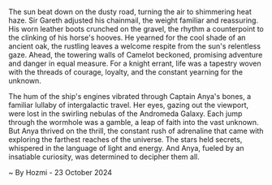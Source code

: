 
The sun beat down on the dusty road, turning the air to shimmering heat haze.  Sir Gareth adjusted his chainmail, the weight familiar and reassuring.  His worn leather boots crunched on the gravel, the rhythm a counterpoint to the clinking of his horse's hooves.  He yearned for the cool shade of an ancient oak, the rustling leaves a welcome respite from the sun's relentless gaze.  Ahead, the towering walls of Camelot beckoned, promising adventure and danger in equal measure.  For a knight errant, life was a tapestry woven with the threads of courage, loyalty, and the constant yearning for the unknown.

The hum of the ship's engines vibrated through Captain Anya's bones, a familiar lullaby of intergalactic travel. Her eyes, gazing out the viewport, were lost in the swirling nebulas of the Andromeda Galaxy.  Each jump through the wormhole was a gamble, a leap of faith into the vast unknown.  But Anya thrived on the thrill, the constant rush of adrenaline that came with exploring the farthest reaches of the universe.  The stars held secrets, whispered in the language of light and energy.  And Anya, fueled by an insatiable curiosity, was determined to decipher them all. 

~ By Hozmi - 23 October 2024
